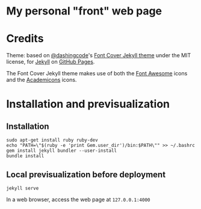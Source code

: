 # My personal "front" web page

# Credits

Theme: based on <a href="https://github.com/dashingcode">@dashingcode</a>'s <a href="https://github.com/dashingcode/front-cover">Font Cover Jekyll theme</a> under the MIT license, for <a href="http://jekyllrb.com/">Jekyll</a> on <a href="http://pages.github.com/">GitHub Pages</a>.

The Font Cover Jekyll theme makes use of both the <a href="http://fontawesome.io/">Font Awesome</a> icons and the <a href="http://jpswalsh.github.io/academicons/">Academicons</a> icons.

# Installation and previsualization

## Installation

```shell
sudo apt-get install ruby ruby-dev
echo "PATH=\"$(ruby -e 'print Gem.user_dir')/bin:$PATH\"" >> ~/.bashrc 
gem install jekyll bundler --user-install
bundle install
```

## Local previsualization before deployment

```shell
jekyll serve
```

In a web browser, access the web page at `127.0.0.1:4000`